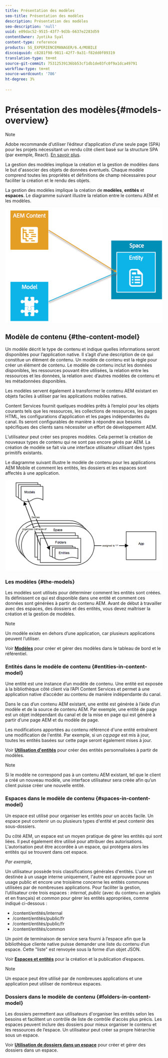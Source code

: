 ```yaml
---
title: Présentation des modèles
seo-title: Présentation des modèles
description: Présentation des modèles
seo-description: 'null'
uuid: e09dac52-9515-43f7-9d3b-6637e2283d59
contentOwner: Jyotika Syal
content-type: reference
products: SG_EXPERIENCEMANAGER/6.4/MOBILE
discoiquuid: c8281f98-9811-42f7-9a31-f82dd0f09319
translation-type: tm+mt
source-git-commit: 75312539136bb53cf1db1de03fc0f9a1dca49791
workflow-type: tm+mt
source-wordcount: '786'
ht-degree: 3%

---
```



# Présentation des modèles{#models-overview}

>[!NOTE]
>
>Adobe recommande d’utiliser l’éditeur d’application d’une seule page (SPA) pour les projets nécessitant un rendu côté client basé sur la structure SPA (par exemple, React). [En savoir plus](/help/sites-developing/spa-overview.md).

La gestion des modèles implique la création et la gestion de modèles dans le but d&#39;associer des objets de données éventuels. Chaque modèle comprend toutes les propriétés et définitions de champ nécessaires pour faciliter la création et le rendu des objets.

La gestion des modèles implique la création de **modèles**, **entités** et **espaces**. Le diagramme suivant illustre la relation entre le contenu AEM et les modèles.

![chlimage_1-81](assets/chlimage_1-81.png)

## Modèle de contenu {#the-content-model}

Un modèle décrit le type de contenu et indique quelles informations seront disponibles pour l’application native. Il s’agit d’une description de ce qui constitue un élément de contenu. Un modèle de contenu est la règle pour créer un élément de contenu. Le modèle de contenu inclut les données disponibles, les ressources pouvant être utilisées, la relation entre les ressources et les données, la relation avec d’autres modèles de contenu et les métadonnées disponibles.

Les modèles servent également à transformer le contenu AEM existant en objets faciles à utiliser par les applications mobiles natives.

Content Services fournit quelques modèles prêts à l’emploi pour les objets courants tels que les ressources, les collections de ressources, les pages HTML, les configurations d’application et les pages indépendantes du canal. Ils seront configurables de manière à répondre aux besoins spécifiques des clients sans nécessiter un effort de développement AEM.

L’utilisateur peut créer ses propres modèles. Cela permet la création de nouveaux types de contenu qui ne sont pas encore gérés par AEM. La création de modèle se fait via une interface utilisateur utilisant des types primitifs existants.

Le diagramme suivant illustre le modèle de contenu pour les applications AEM Mobile et comment les entités, les dossiers et les espaces sont affectés à une application.

![chlimage_1-82](assets/chlimage_1-82.png)

### Les modèles {#the-models}

Les modèles sont utilisés pour déterminer comment les entités sont créées. Ils définissent ce qui est disponible dans une entité et comment ces données sont générées à partir du contenu AEM. Avant de début à travailler avec des espaces, des dossiers et des entités, vous devez maîtriser la création et la gestion de modèles.

>[!NOTE]
>
>Un modèle existe en dehors d’une application, car plusieurs applications peuvent l’utiliser.


Voir **[Modèles](/help/mobile/administer-mobile-apps.md)** pour créer et gérer des modèles dans le tableau de bord et le référentiel.

### Entités dans le modèle de contenu {#entities-in-content-model}

Une entité est une instance d’un modèle de contenu. Une entité est exposée à la bibliothèque côté client via l’API Content Services et permet à une application native d’accéder au contenu de manière indépendante du canal.

Dans le cas d’un contenu AEM existant, une entité est générée à l’aide d’un modèle et de la source de contenu AEM. Par exemple, une entité de page est un objet indépendant du canal et de la mise en page qui est généré à partir d’une page AEM et du modèle de page.

Les modifications apportées au contenu référencé d&#39;une entité entraînent une modification de l&#39;entité. Par exemple, si un *cq:page* est mis à jour, toutes les entités basées sur cette page seront également mises à jour.

Voir **[Utilisation d&#39;entités](/help/mobile/spaces-and-entities.md)** pour créer des entités personnalisées à partir de modèles.

>[!NOTE]
>
>Si le modèle ne correspond pas à un contenu AEM existant, tel que le client a créé un nouveau modèle, une interface utilisateur sera créée afin qu’un client puisse créer une nouvelle entité.


### Espaces dans le modèle de contenu {#spaces-in-content-model}

Un espace est utilisé pour organiser les entités pour un accès facile. Un espace peut contenir un ou plusieurs types d&#39;entité et peut contenir des sous-dossiers.

Du côté AEM, un espace est un moyen pratique de gérer les entités qui sont liées. Il peut également être utilisé pour attribuer des autorisations. L&#39;autorisation peut être accordée à un espace, qui protégera alors les entités qui se trouvent dans cet espace.

*Par exemple*,

Un utilisateur possède trois classifications générales d&#39;entités. L&#39;une est destinée à un usage interne uniquement, l&#39;autre est approuvée pour un usage public et encore une troisième concerne les entités communes utilisées par de nombreuses applications. Pour faciliter la gestion, l’utilisateur crée trois espaces : *internal*, *public* (avec du contenu en anglais et en français) et *common* pour gérer les entités appropriées, comme indiqué ci-dessous :

* /content/entités/internal
* /content/entités/public/fr
* /content/entités/public/fr
* /content/entités/common

Un point de terminaison de service sera fourni à l’espace afin que la bibliothèque cliente native puisse demander une liste du contenu d’un espace. Cette &quot;liste&quot; est renvoyée sous la forme d’un objet JSON.

Voir **[Espaces et entités](/help/mobile/spaces-and-entities.md)** pour la création et la publication d’espaces.

>[!NOTE]
>
>Un espace peut être utilisé par de nombreuses applications et une application peut utiliser de nombreux espaces.

### Dossiers dans le modèle de contenu {#folders-in-content-model}

Les dossiers permettent aux utilisateurs d&#39;organiser les entités selon les besoins et facilitent un contrôle de liste de contrôle d&#39;accès plus précis. Les espaces peuvent inclure des dossiers pour mieux organiser le contenu et les ressources de l’espace. Un utilisateur peut créer sa propre hiérarchie sous un espace.

Voir **[Utilisation de dossiers dans un espace](/help/mobile/spaces-and-entities.md)** pour créer et gérer des dossiers dans un espace.
